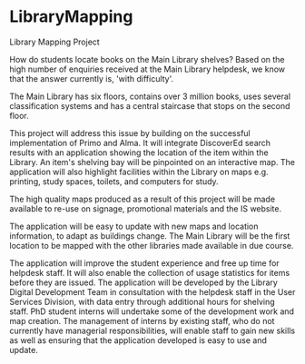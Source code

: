 # LibraryMapping
Library Mapping Project

How do students locate books on the Main Library shelves? Based on the high number of enquiries received at the Main Library helpdesk, we know that the answer currently is, 'with difficulty'.

The Main Library has six floors, contains over 3 million books, uses several classification systems and has a central staircase that stops on the second floor.

This project will address this issue by building on the successful implementation of Primo and Alma. It will integrate DiscoverEd search results with an application showing the location of the item within the Library. An item's shelving bay will be pinpointed on an interactive map. The application will also highlight facilities within the Library on maps e.g. printing, study spaces, toilets, and computers for study.

The high quality maps produced as a result of this project will be made available to re-use on signage, promotional materials and the IS website.

The application will be easy to update with new maps and location information, to adapt as buildings change. The Main Library will be the first location to be mapped with the other libraries made available in due course.

The application will improve the student experience and free up time for helpdesk staff. It will also enable the collection of usage statistics for items before they are issued. The application will be developed by the Library Digital Development Team in consultation with the helpdesk staff in the User Services Division, with data entry through additional hours for shelving staff. PhD student interns will undertake some of the development work and map creation. The management of interns by existing staff, who do not currently have managerial responsibilities, will enable staff to gain new skills as well as ensuring that the application developed is easy to use and update. 
